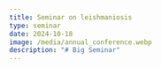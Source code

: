 ```yaml
---
title: Seminar on leishmaniosis
type: seminar
date: 2024-10-18
image: /media/annual_conference.webp
description: "# Big Seminar"
---
```

